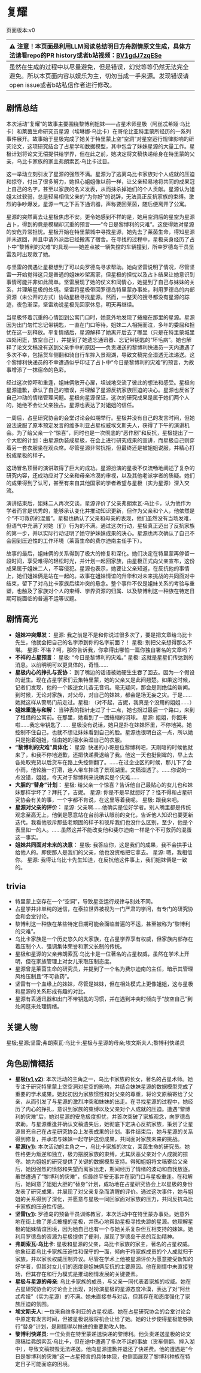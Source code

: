 # 复耀
页面版本:v0
 

| :warning: 注意！本页面是利用LLM阅读总结明日方舟剧情原文生成，具体方法请看repo的PR history或者b站视频：[BV1gdJ7zqESe](https://www.bilibili.com/video/BV1gdJ7zqESe/)         |
|:----------------------------|
| 虽然在生成的过程中以尽量避免，但是错误，幻觉等等仍然无法完全避免。所以本页面内容以娱乐为主，切勿当成一手来源。发现错误请open issue或者b站私信作者进行修改。|



## 剧情总结
本次活动“复耀”的故事主要围绕黎博利姐妹——占星术师星极（阿丝忒希娅·乌比卡）和莱茵生命研究员星源（埃琳娜·乌比卡）在哥伦比亚特里蒙所经历的一系列事件展开。故事始于星极完成了她关于特里蒙上空“空洞”对星空运行规律影响的研究论文，这项研究结合了占星学和数据模型，其中包含了妹妹星源的大量工作。星极计划将论文无偿提供给学界，但在此之前，她决定将文稿快递给身在特里蒙的父亲，乌比卡家族的家主弗朗索瓦·乌比卡过目。

这一举动立刻引发了星源的强烈不满。星源为了逃离乌比卡家族对个人成就的压迫和掠夺，付出了很多努力，她担心姐姐像以前一样，让父亲轻易地将共同的成果冠上自己的名字，甚至以家族的名义发表，从而抹杀掉她们的个人贡献。星源认为姐姐太过软弱，总是轻易相信父亲的“为你好”的说辞，无法真正反抗家族的束缚。激烈的争吵爆发，星源一气之下丢下通讯器，声称要回莱茵，随后便离开了公寓。

星源的突然离去让星极焦虑不安。更令她感到不祥的是，她用空洞后的星空为星源占卜，得到的竟是模糊却沉重的预言——“今日是黎博利的灾难”。这使得她对星源的安危异常担忧。星极开始在特里蒙城中寻找星源，她先去了莱茵生命，得知星源并未返回，并且申请外派后已经搬离了宿舍。在寻找的过程中，星极亲身经历了占卜中“黎博利的灾难”的具现——她差点被一辆失控的车辆撞到，所幸罗德岛干员坚雷及时出现救了她。

与坚雷的偶遇让星极想到了可以向罗德岛寻求帮助。她向坚雷说明了情况，尽管坚雷一开始觉得这只是普通的姐妹吵架离家，但星极的担忧以及占卜结果让她意识到事情可能并非如此简单。坚雷展现了她的仗义和同情心，她提到了自己与妹妹的关系，并理解星极的处境。坚雷将星极带回罗德岛特里蒙办事处，利用罗德岛的内部资源（未公开的方式）协助星极寻找星源。然而，一整天的搜寻都没有星源的踪迹，夜色渐深，坚雷劝说星极先回家休息，明天再继续。

当星极怀着沉重的心情回到公寓门口时，她意外地发现了蜷缩在那里的星源。星源因为出门匆忙忘记带钥匙，一直在门口等待。姐妹二人相拥而泣，多年的委屈和担忧在这一刻释放。平复情绪后，星源解释了她离开后去了哪里（只是在特里蒙城里四处闲逛，放空自己），并提到了她遗忘通讯器、忘记带钥匙的“坏毛病”。她也解释了论文文稿没有送到父亲手中的原因——负责递送的黎博利快递员一天内遭遇了多次不幸，包括货车侧翻和骑自行车摔入景观湖，导致文稿完全湿透无法递送。这个黎博利快递员的不幸遭遇似乎印证了占卜中“今日是黎博利的灾难”的预言，为故事增添了一抹宿命的色彩。

经过这次惊吓和重逢，姐妹俩敞开心扉，坦诚地交流了彼此的想法和感受。星极向星源道歉，承认了自己的错误，并理解了星源反抗家族压迫的决心。星源也反省了自己冲动的情绪管理问题。星极向星源保证，这次的研究成果是属于她们两个人的，她绝不会让父亲独占。星源也表达了对姐姐的信任。

一周后，占星研究协会的会堂讨论会如期举行。星极并没有自己的发言时间，但她设法说服了原本预定发言的维多利亚占星权威埃文斯夫人，获得了下午的演讲机会。为了给父亲一个“惊喜”，同时也是一次彻底的“恶作剧”和反抗，星极提出了一个大胆的计划：由星源伪装成星极，在会上进行研究成果的宣讲，而星极自己则穿着另一套衣服坐在观众席。尽管星源非常抗拒，但最终还是被姐姐说服，并精心打扮成星极的样子。

这场冒名顶替的演讲取得了巨大的成功。星源扮演的星极不仅流畅地阐述了复杂的研究内容，还成功应对了父亲和母亲冷漠的审视，以及其他老派学者的质疑。她们的成果得到了认可，甚至有来自其他国家的学者希望与星极（实为星源）深入交流。

演讲结束后，姐妹二人再次交谈。星源评价了父亲弗朗索瓦·乌比卡，认为他作为学者而言是优秀的，能够承认变化并推动知识更新，但作为父亲和个人，他依然是个“不可救药的混蛋”。星极也确认了父亲和母亲的表现，他们虽然没有当场发难，但语气中充满了对她（们）行为的不满。通过这次行动，星极真正迈出了反抗家族的第一步，并以实际行动证明了她守护妹妹成果的决心。星源也再次确认了自己不会回到压迫性的工作环境（莱茵生命的费尔迪南主任手下）。

故事的最后，姐妹俩的关系得到了极大的修复和深化。她们决定在特里蒙再停留一段时间，享受难得的轻松时光，并计划一起回家族，由星极正式向父亲宣布，这份成果属于姐妹二人，不容侵犯。星源也表示，她要让父亲知道，在反抗他的事情上，她们姐妹俩是站在一起的。故事在姐妹情谊的升华和对未来挑战的共同面对中结束，留下了对乌比卡家族后续冲突的悬念。整个事件不仅是姐妹关系的考验与重塑，也触及了家族对个人的束缚、学界资源的归属、以及黎博利这一种族在特定日期可能面临的普遍不运等议题。
## 剧情高光
*   **姐妹冲突爆发：**
    星源: 我之前是不是和你说过很多次了，要是把文章给乌比卡先生，他就会把自己的名字添到你的名字前面？！
    星极: 别把父亲想得那么不堪。
    星源: 不堪？呵，那你告诉我，你拿得出哪怕一篇你独自署名的文章吗？
*   **不祥的占星预言：**
    星极: “今日是黎博利的灾难。”
    星极: 这就是星星们传达到的消息。以前明明可以更具体的，奇怪......
*   **星极内心的挣扎与妥协：**
    到了嘴边的话语被她硬生生吞了回去。因为一个假设的诞生。现在占星学家们云集特里蒙，她的父亲又是此间翘楚。如果这时候，记者们发现，他的一个叛逆女儿杳无音讯。毫无疑问，那会是则绝佳的新闻。到时候，无论对家族，对父母，对自己的妹妹，都会是场无妄之灾。于是......她就这样从警局门前走过。星极: （对不起，吉妮，我真是个没用的姐姐......）
*   **姐妹重逢与和解：**
    当钟表的指针走过了十二点，她也拐过最后一个路口，来到了租借的公寓前。在那里，她看到了一团蜷缩的羽球。
    星源: 姐姐，你回来啦......我忘带钥匙了......
    星极没有说话，她只是扑在妹妹怀里，不停地哭。她控制不住自己，也就不想让妹妹看到自己的脸。星源也很明白这一点，所以她只是抱着姐姐，任由她的泪水染湿自己的衣服。
*   **“黎博利的灾难”具体化：**
    星源: 快递的小哥是位黎博利吧，天刚暗的时候他就来了，和我不停地道歉，还把快递费退给了我。他这一天也挺倒霉的，早上去各处取完货以后货车在路上失控侧翻了。......在过企业区的时候，那儿下了会小雨，他轮胎一打滑，连人带车摔进了景观湖里。文稿湿透了。......你说的一点没错，姐姐，今天对于黎博利来说确实是个灾难......
*   **大胆的“替身”计划：**
    星极: 给父亲一个惊喜？告诉他自己最贴心的女儿也和妹妹那样学坏了？拜托了，吉妮。
    星源: 你是不是早就想好了？怪不得和占星研究协会有关的事，一个字都不肯说，在这里等着我呢。
    星极: 跟我来吧。
*   **星源对父亲的评价：**
    星源: 父亲啊......他确实是位好学者。别人嘴里都是传统观念至高无上，他倒是愿意站在台前承认眼前的变化，告诉他人知识也要更新迭代。我看他驳斥那些老顽固的样子和驳斥我们也没什么区别，至少，他是个表里如一的人。......虽然这并不能改变他和斐尔迪南一样是个不可救药的混蛋这一事实。
*   **姐妹共同面对未来的决意：**
    星极: 我答应你，这是我们的成果，我不会拱手让给他人的。即使那人是我们的父亲，他也没资格把它拿去。
    星源: 嗯，我相信你。
    星源: 我得让乌比卡先生知道，在反抗他这件事上，我们姐妹俩是一致的。
## trivia
*   特里蒙上空存在一个“空洞”，导致星空运行规律与别处不同。
*   占星学并非单纯的迷信，在泰拉世界被视为一门严肃的学问，有专门的研究协会和会堂讨论。
*   黎博利这一种族在某些特定日期可能会面临普遍的不运，甚至被称为“黎博利的灾难”。
*   乌比卡家族是一个历史悠久的大家族，在占星学界享有权威，但家族内部存在着压制个人、强调集体荣誉和家父长制的传统。
*   星极和星源的父亲弗朗索瓦·乌比卡是一位著名的占星权威，虽然在学术上开明，但在家族管理上对女儿采取压制态度。
*   星源曾是莱茵生命的研究员，并提到了一个名为费尔迪南的主任，暗示其管理风格压制且“不可救药”。
*   坚雷有一个血缘上的妹妹，尽管是妹妹，但在相处模式上更像姐姐，这与星极和星源的关系形成有趣的对比。
*   星源有丢通讯器和出门不带钥匙的习惯，并在遇到冲突时倾向于“放空自己”到处闲逛来处理情绪。
## 关键人物
星极;星源;坚雷;弗朗索瓦·乌比卡;星极与星源的母亲;埃文斯夫人;黎博利快递员
## 角色剧情概括
-   **星极([v1](../chars/char_274_astesi.md),[v2](../char_v3/char_274_astesi.md))**: 本次活动的主角之一，乌比卡家族的长女，著名的占星术师。她专注于研究特里蒙上空空洞对星空的影响，并结合妹妹星源的数据模型完成了重要的学术成果。她起初因为家族惯性和对父亲的尊重，将论文原稿寄给了父亲，从而引发了与星源的激烈冲突和妹妹的出走。在寻找星源的过程中，她经历了内心的挣扎，意识到家族的束缚以及父亲对个人成就的压迫。遭遇“黎博利的灾难”后，她对星源的安危极度担忧，并首次突破了家族观念，向罗德岛求助。与星源重逢并确认文稿遗失后，她彻底下定决心反抗家族，策划了让星源冒充自己在占星研究协会上发表成果的计划。事件结束后，她与星源的关系得到修复，并承诺与妹妹一起守护这份成果，共同面对家族未来的挑战。
-   **星源([v1](../chars/char_135_halo.md))**: 本次活动的主角之一，乌比卡家族的次女，莱茵生命的研究员。她性格更为叛逆和独立，极力摆脱家族的束缚，尤其厌恶父亲对个人成就的掠夺。她为姐姐的研究提供了关键的数据模型支持。得知姐姐将文稿寄给父亲后，她因强烈的愤怒和失望而离家出走，期间经历了情绪的波动和自我放逐。虽然遭遇了“黎博利的灾难”，但最终平安无事并在家门口与星极重逢。在和解后，她同意了姐姐大胆的“替身”计划，成功地在占星研究协会上以星极的身份发表了研究成果，并展现了对父亲复杂而清醒的评价。通过这次事件，她与姐姐的关系得到了深化，并愿意与星极一同回家面对家族的压力，共同反抗乌比卡家族的压迫性传统。
-   **坚雷([v1](../chars/char_260_durnar.md))**: 罗德岛的预备干员训练教官，本次活动中在特里蒙办事处。她意外地在街上救了差点被撞的星极，并热心地帮助星极寻找失踪的星源。她理解星极的姐妹情谊困境，因为她自己也有一个与她关系复杂但互相支持的妹妹。她利用罗德岛的资源为星极提供了便利，展现了罗德岛干员的互助精神。
-   **弗朗索瓦·乌比卡**: 星极和星源的父亲，乌比卡家族的家主，著名的占星权威。他象征着乌比卡家族压迫性和保守的一面，倾向于将家族成员的个人成就归于家族，并以家长权威压制异议。尽管在学术上他被星源评价为愿意接受新知的好学者，但其对女儿们的态度是姐妹俩反抗的主要原因。他在剧情中未直接登场，但其存在和行为模式是推动剧情发展的关键要素。
-   **星极与星源的母亲**: 乌比卡家族的成员，与父亲一同代表着家族的权威。她在占星研究协会的讨论会上出现，对扮演星极的星源态度冷漠，表达了对“阿丝忒希娅”（实为星源）的不满。她未直接参与对话，但其存在和态度强化了家族压迫的氛围。
-   **埃文斯夫人**: 一位来自维多利亚的占星权威。她在占星研究协会的会堂讨论会中原定有发言时间，但被星极说服将机会让给了她。她的让步使得星极能够执行“替身”计划，是剧情得以推进的重要助攻人物。
-   **黎博利快递员**: 一位负责在特里蒙递送快递的黎博利。他负责递送星极的论文原稿给弗朗索瓦·乌比卡，但在途中遭遇了多次不运的事故（货车侧翻、摔入湖中），导致文稿损毁无法递送。他向星源道歉并退还了快递费。他的遭遇是“今日是黎博利的灾难”这一占星预言的具体体现，也侧面展现了黎博利种族在特定日子可能面临的困境。